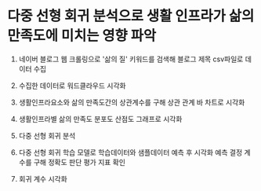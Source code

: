 # 다중 선형 회귀 분석으로 생활 인프라가 삶의 만족도에 미치는 영향 파악

1. 네이버 블로그 웹 크롤링으로 '삶의 질' 키워드를 검색해 블로그 제목 csv파일로 데이터 수집
2. 수집한 데이터로 워드클라우드 시각화

3. 생활인프라요소와 삶의 만족도간의 상관계수를 구해 상관 관계 바 차트로 시각화
4. 생활인프라별 삶의 만족도 분포도 산점도 그래프로 시각화

5. 다중 선형 회귀 분석
6. 다중 선형 회귀 학습 모델로 학습데이터와 샘플데이터 예측 후 시각화
   예측 결정 계수를 구해 정확도 판단
   평가 지표 확인
   
7. 회귀 계수 시각화

